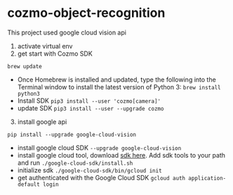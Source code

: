 # cozmo-object-recognition
This project used google cloud vision api

1. activate virtual env
2. get start with Cozmo SDK

```brew update```
- Once Homebrew is installed and updated, type the following into the Terminal window to install the latest version of Python 3:
```brew install python3```
- Install SDK
```pip3 install --user 'cozmo[camera]'```
- update SDK
```pip3 install --user --upgrade cozmo```

3. install google api

```pip install --upgrade google-cloud-vision```
- install google cloud SDK
```--upgrade google-cloud-vision```
- install google cloud tool, download [sdk here](https://dl.google.com/dl/cloudsdk/channels/rapid/downloads/google-cloud-sdk-153.0.0-darwin-x86_64.tar.gz). Add sdk tools to your path and run
```./google-cloud-sdk/install.sh```
- initialize sdk
```./google-cloud-sdk/bin/gcloud init```
- get authenticated with the Google Cloud SDK
```gcloud auth application-default login```

